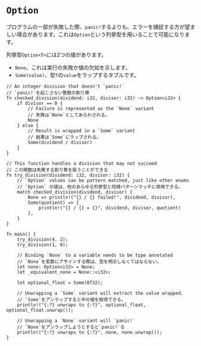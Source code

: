 # `Option`

<!--
Sometimes it's desirable to catch the failure of some parts of a program
instead of calling `panic!`; this can be accomplished using the `Option` enum.
-->
プログラムの一部が失敗した際、`panic!`するよりも、エラーを捕捉する方が望ましい場合があります。これは`Option`という列挙型を用いることで可能になります。

<!--
The `Option<T>` enum has two variants:
-->
列挙型`Option<T>`には2つの値があります。

<!--
* `None`, to indicate failure or lack of value, and
* `Some(value)`, a tuple struct that wraps a `value` with type `T`.
-->
* `None`、これは実行の失敗か値の欠如を示します。
* `Some(value)`、型`T`の`value`をラップするタプルです。

```rust,editable,ignore,mdbook-runnable
// An integer division that doesn't `panic!`
// `panic!`を起こさない整数の割り算
fn checked_division(dividend: i32, divisor: i32) -> Option<i32> {
    if divisor == 0 {
        // Failure is represented as the `None` variant
        // 失敗は`None`としてあらわされる。
        None
    } else {
        // Result is wrapped in a `Some` variant
        // 結果は`Some`にラップされる。
        Some(dividend / divisor)
    }
}

// This function handles a division that may not succeed
// この関数は失敗する割り算を扱うことができる
fn try_division(dividend: i32, divisor: i32) {
    // `Option` values can be pattern matched, just like other enums
    // `Option` の値は、他のあらゆる列挙型と同様パターンマッチに使用できる。
    match checked_division(dividend, divisor) {
        None => println!("{} / {} failed!", dividend, divisor),
        Some(quotient) => {
            println!("{} / {} = {}", dividend, divisor, quotient)
        },
    }
}

fn main() {
    try_division(4, 2);
    try_division(1, 0);

    // Binding `None` to a variable needs to be type annotated
    // `None`を変数にアサインする際は、型を明示しなくてはならない。
    let none: Option<i32> = None;
    let _equivalent_none = None::<i32>;

    let optional_float = Some(0f32);

    // Unwrapping a `Some` variant will extract the value wrapped.
    // `Some`をアンラップすると中の値を取得できる。
    println!("{:?} unwraps to {:?}", optional_float, optional_float.unwrap());

    // Unwrapping a `None` variant will `panic!`
    // `None`をアンラップしようとすると`panic!`る
    println!("{:?} unwraps to {:?}", none, none.unwrap());
}
```
